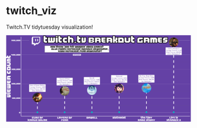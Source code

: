 # twitch_viz
 Twitch.TV tidytuesday visualization!

![alt text](https://github.com/xndrmcw/twitch_viz/blob/main/twitch.png)
